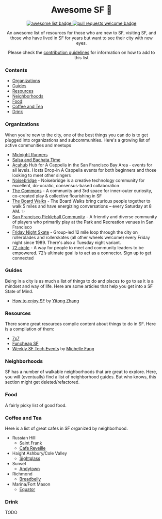 <div align="center">
  <h1 align="center">Awesome SF 🌉</h1>
  <p align="center">
    <a href="https://github.com/sindresorhus/awesome">
      <img alt="awesome list badge" src="https://cdn.rawgit.com/sindresorhus/awesome/d7305f38d29fed78fa85652e3a63e154dd8e8829/media/badge.svg">
    </a>
    <a href="http://makeapullrequest.com">
      <img alt="pull requests welcome badge" src="https://img.shields.io/badge/PRs-welcome-brightgreen.svg?style=flat">
    </a>
  </p>
  
  <p align="center"> An awesome list of resources for those who are new to SF, visiting SF, and those who have lived in SF for years but want to see their city with new eyes.</p>
  <p align="center">Please check the <a href="CONTRIBUTING.md">contribution guidelines</a> for information on how to add to this list</p>
  
</div>

### Contents

- [Organizations](#organizations)
- [Guides](#guides)
- [Resources](#resources)
- [Neighborhoods](#neighborhoods)
- [Food](#food)
- [Coffee and Tea](#coffee-and-tea)
- [Drink](#drink)

### Organizations

When you're new to the city, one of the best things you can do is to get plugged into organizations and subcommunities. Here's a growing list of active communities and meetups

- [Midnight Runners](https://www.midnightrunners.com/cities/san-francisco)
- [Salsa and Bachata Time](https://lu.ma/878t5dq1)
- [Acahub](https://www.acahub.co/) Hub for A Cappella in the San Francisco Bay Area - events for all levels. Hosts Drop-in A Cappella events for both beginners and those looking to meet other singers
- [Noisebridge](https://www.noisebridge.net/wiki/Noisebridge) - Noisebridge is a creative technology community for excellent, do-ocratic, consensus-based collaboration
- [The Commons](https://www.thesfcommons.com/) - A community and 3rd space for inner-outer curiosity, co-created play & collective flourishing in SF
- [The Board Walks](https://www.theboardwalks.com) - The Board Walks bring curious people together to walk 5 miles and have energizing conversations – every Saturday at 8 AM. ✨
- [San Francisco Pickleball Community](https://pickleballsf.com/) - A friendly and diverse community of players who primarily play at the Park and Recreation venues in San Francisco
- [Friday Night Skate](https://www.facebook.com/groups/196455884283726) - Group-led 12 mile loop through the city on rollerblades and rollerskates (all other wheels welcome) every Friday night since 1989. There's also a Tuesday night variant.
- [72 circle](https://72circle.com/) - A way for people to meet and community leaders to be empowered. 72’s ultimate goal is to act as a connector. Sign up to get connected

### Guides

Being in a city is as much a list of things to do and places to go to as it is a mindset and way of life. Here are some articles that help you get into a SF State of Mind.

- [How to enjoy SF](http://zhayitong.com/2023/06/17/sf1.html) by [Yitong Zhang](https://twitter.com/zhayitong)

### Resources

There some great resources compile content about things to do in SF. Here is a compilation of them:

- [7x7](https://www.7x7.com/)
- [Funcheap SF](https://sf.funcheap.com/)
- [Weekly SF Tech Events](https://michellesnotion.notion.site/michellesnotion/SF-Community-Guide-e7d74969a4af434ca578196370f826ef) by [Michelle Fang](https://twitter.com/michelleefang)

### Neighborhoods

SF has a number of walkable neighborhoods that are great to explore. Here, you will (eventually) find a list of neighborhood guides. But who knows, this section might get deleted/refactored.

### Food

A fairly picky list of good food.

### Coffee and Tea

Here is a list of great cafes in SF organized by neighborhood.

- Russian Hill
  - [Saint Frank](https://goo.gl/maps/zXfTzSxyAy5F2zzU6)
  - [Cafe Reveille](https://goo.gl/maps/A71SsXjqwFc29JtQ6)
- Haight Ashbury/Cole Valley
  - [Sightglass](https://goo.gl/maps/Y9rzXEri1o2F7ZWX9)
- Sunset
  - [Andytown](https://goo.gl/maps/QAoxPg8HhoMJvan39)
- Richmond
  - [Breadbelly](https://goo.gl/maps/apUjMEXvLcPKyQVt6)
- Marina/Fort Mason
  - [Equator](https://goo.gl/maps/MyiAeLse2naJ2nJX6)

### Drink

TODO
